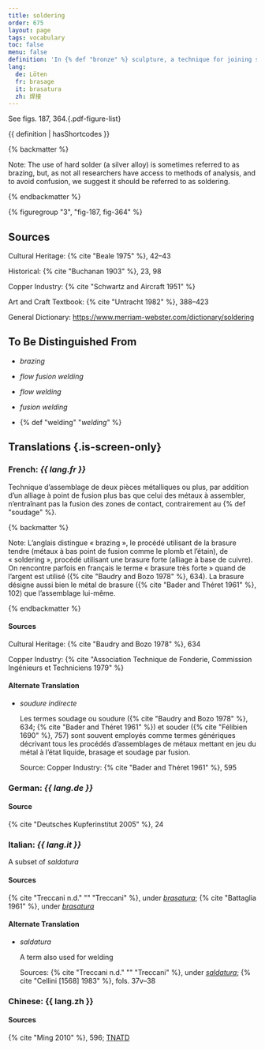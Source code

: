 ```yaml
---
title: soldering
order: 675
layout: page
tags: vocabulary
toc: false
menu: false
definition: 'In {% def "bronze" %} sculpture, a technique for joining separately {% def "cast (v.)" "cast" %} parts, {% def "inlays" %}, {% def "overlays" %}, or repairs, or for filling {% def "casting defects" %}, by adding a metal with a lower melting temperature than that of the primary {% def "cast (n.)" "cast" %}. For the purpose of visual identification on sculpture, white metal can be considered solder (alloys of silver, tin, lead, etc.), whereas {% def "brazing" %} is yellow (copper alloys). Two types of solder include soft solder (low-melting-temperature alloys such as a combination of lead, tin, and/or bismuth) and hard solder (higher-melting-temperature silver alloys).'
lang:
  de: Löten
  fr: brasage
  it: brasatura
  zh: 焊接
---
```


See figs. 187, 364.{.pdf-figure-list}

{{ definition | hasShortcodes }}

{% backmatter %}

Note: The use of hard solder (a silver alloy) is sometimes referred to as brazing, but, as not all researchers have access to methods of analysis, and to avoid confusion, we suggest it should be referred to as soldering.

{% endbackmatter %}

{% figuregroup "3", "fig-187, fig-364" %}

## Sources

Cultural Heritage: {% cite "Beale 1975" %}, 42–43

Historical: {% cite "Buchanan 1903" %}, 23, 98

Copper Industry: {% cite "Schwartz and Aircraft 1951" %}

Art and Craft Textbook: {% cite "Untracht 1982" %}, 388–423

General Dictionary: <https://www.merriam-webster.com/dictionary/soldering>

## To Be Distinguished From

- *brazing*

- *flow fusion welding*

- *flow welding*

- *fusion welding*

- {% def "welding" "*welding*" %}

## Translations {.is-screen-only}

<div class="accordion">

### **French**: *{{ lang.fr }}*

Technique d’assemblage de deux pièces métalliques ou plus, par addition d’un alliage à point de fusion plus bas que celui des métaux à assembler, n’entraînant pas la fusion des zones de contact, contrairement au {% def "soudage" %}.

{% backmatter %}

Note: L’anglais distingue « brazing », le procédé utilisant de la brasure tendre (métaux à bas point de fusion comme le plomb et l’étain), de « soldering », procédé utilisant une brasure forte (alliage à base de cuivre). On rencontre parfois en français le terme « brasure très forte » quand de l’argent est utilisé ({% cite "Baudry and Bozo 1978" %}, 634). La brasure désigne aussi bien le métal de brasure ({% cite "Bader and Théret 1961" %}, 102) que l’assemblage lui-même.

{% endbackmatter %}

#### Sources

Cultural Heritage: {% cite "Baudry and Bozo 1978" %}, 634

Copper Industry: {% cite "Association Technique de Fonderie, Commission Ingénieurs et Techniciens 1979" %}

#### Alternate Translation

- *soudure indirecte*

    Les termes soudage ou soudure ({% cite "Baudry and Bozo 1978" %}, 634; {% cite "Bader and Théret 1961" %}) et souder ({% cite "Félibien 1690" %}, 757) sont souvent employés comme termes génériques décrivant tous les procédés d’assemblages de métaux mettant en jeu du métal à l’état liquide, brasage et soudage par fusion.

    Source: Copper Industry: {% cite "Bader and Théret 1961" %}, 595

### **German**: *{{ lang.de }}*

#### Source

{% cite "Deutsches Kupferinstitut 2005" %}, 24

### **Italian**: *{{ lang.it }}*

A subset of *saldatura*

#### Sources

{% cite "Treccani n.d." "" "Treccani" %}, under [*brasatura*](https://www.treccani.it/vocabolario/ricerca/brasatura/); {% cite "Battaglia 1961" %}, under [*brasatura*](http://www.gdli.it/pdf_viewer/Scripts/pdf.js/web/viewer.asp?file=/PDF/GDLI02/GDLI_02_ocr_364.pdf&parola=brasatura)

#### Alternate Translation

- *saldatura*

    A term also used for welding

    Sources: {% cite "Treccani n.d." "" "Treccani" %}, under [*saldatura*](https://www.treccani.it/enciclopedia/saldatura/); {% cite "Cellini [1568] 1983" %}, fols. 37v–38

### **Chinese**: {{ lang.zh }}

#### Sources

{% cite "Ming 2010" %}, 596; [TNATD](https://terms.naer.edu.tw/detail/993229/?index=4)

</div>
